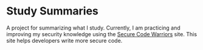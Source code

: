 # Study Summaries
A project for summarizing what I study.
Currently, I am practicing and improving my security knowledge using the [Secure Code Warriors](https://portal.securecodewarrior.com/) site. This site helps developers write more secure code.
